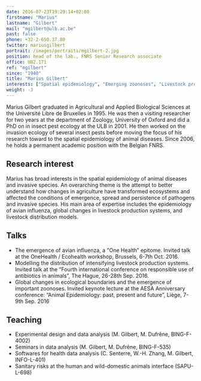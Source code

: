 ```yaml
---
date: 2016-07-23T19:29:14+02:00
firstname: "Marius"
lastname: "Gilbert"
mail: "mgilbert@ulb.ac.be"
past: false
phone: +32-2-650.37.80
twitter: mariusgilbert
portrait: /images/portraits/mgilbert-2.jpg
position: head of the lab., FNRS Senior Research associate
office: UB2.171
ref: "mgilbert"
since: "1940"
title: "Marius Gilbert"
interests: ["Spatial epidemiology", "Emerging zoonoses", "Livestock production systems"]
weight: -3
---
```


Marius Gilbert graduated in Agricultural and Applied Biological Sciences at the Université Libre de Bruxelles in 1995. He was then a visiting researcher for two years at the department of Zoology, University of Oxford and did a PhD on in insect pest ecology at the ULB in 2001. He then worked on the invasion ecology of several insect pests before moving the focus of his research toward to the spatial epidemiology of animal diseases. Since 2006, he holds a permanent academic position with the Belgian FNRS.

## Research interest

Marius has broad interests in the spatial epidemiology of animal diseases and invasive species. An overarching theme is the attempt to better understand how changes in agriculture have transformed ecosystems and affected the conditions of emergence, spread and persistence of pathogens and invasive species. His main area of expertise includes the epidemiology of avian influenza, global changes in livestock production systems, and livestock distribution models.

## Talks
 
* The emergence of avian influenza, a "One Health” epitome. Invited talk at the OneHealth / Ecohealth workshop, Brussels, 6-7th Oct. 2016.
* Modelling the distribution of intensifying livestock production systems. Invited talk at the “Fourth international conference on responsible use of antibiotics in animals”, The Hague, 26-28th Sep. 2016.
* Global changes in ecological boundaries and the emergence of important zoonoses. Invited keynote lecture at the AESA Anniversary conference: “Animal Epidemiology: past, present and future”, Liège, 7-9th Sep. 2016

## Teaching

* Experimental design and data analysis (M. Gilbert, M. Dufrêne, BING-F-4002)
* Seminars in data analysis (M. Gilbert, M. Dufrêne, BING-F-535)
* Softwares for health data analysis (C. Senterre, W.-H. Zhang, M. Gilbert, INFO-L-401)
* Sanitary risks at the human and wild-domestic animals interface (SAPU-L-698)


